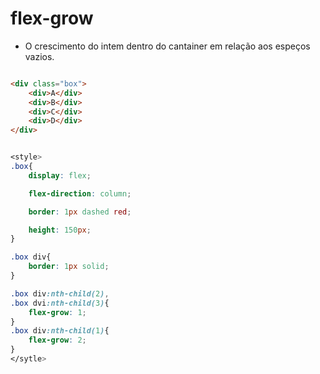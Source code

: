 # flex-grow

- O crescimento do intem dentro do cantainer em relação aos espeços vazios.

```HTML

<div class="box">
    <div>A</div>
    <div>B</div>
    <div>C</div>
    <div>D</div>
</div>

```

```CSS

<style>
.box{
    display: flex;

    flex-direction: column;

    border: 1px dashed red;

    height: 150px;
}

.box div{
    border: 1px solid;
}

.box div:nth-child(2),
.box dvi:nth-child(3){
    flex-grow: 1;
}
.box div:nth-child(1){
    flex-grow: 2;
}
</sytle>

```